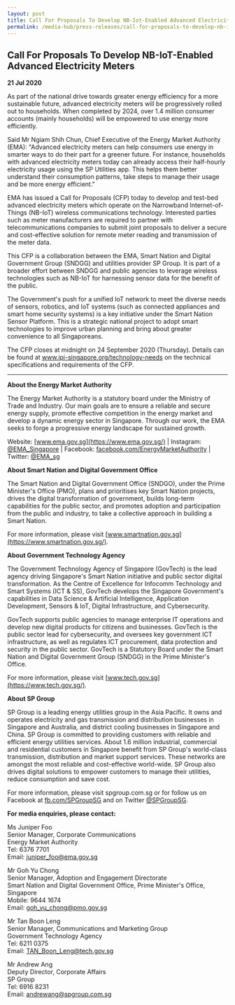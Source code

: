 ```yaml
---
layout: post
title: Call For Proposals To Develop NB-Iot-Enabled Advanced Electricity Meters
permalink: /media-hub/press-releases/call-for-proposals-to-develop-nb-iot-enabled-advanced-electricity-meters/
---
```

## Call For Proposals To Develop NB-IoT-Enabled Advanced Electricity Meters

**21 Jul 2020**

As part of the national drive towards greater energy efficiency for a more sustainable future, advanced electricity meters will be progressively rolled out to households. When completed by 2024, over 1.4 million consumer accounts (mainly households) will be empowered to use energy more efficiently.

Said Mr Ngiam Shih Chun, Chief Executive of the Energy Market Authority (EMA): "Advanced electricity meters can help consumers use energy in smarter ways to do their part for a greener future. For instance, households with advanced electricity meters today can already access their half-hourly electricity usage using the SP Utilities app. This helps them better understand their consumption patterns, take steps to manage their usage and be more energy efficient."

EMA has issued a Call for Proposals (CFP) today to develop and test-bed advanced electricity meters which operate on the Narrowband Internet-of-Things (NB-IoT) wireless communications technology. Interested parties such as meter manufacturers are required to partner with telecommunications companies to submit joint proposals to deliver a secure and cost-effective solution for remote meter reading and transmission of the meter data.

This CFP is a collaboration between the EMA, Smart Nation and Digital Government Group (SNDGG) and utilities provider SP Group. It is part of a broader effort between SNDGG and public agencies to leverage wireless technologies such as NB-IoT for harnessing sensor data for the benefit of the public.

The Government's push for a unified IoT network to meet the diverse needs of sensors, robotics, and IoT systems (such as connected appliances and smart home security systems) is a key initiative under the Smart Nation Sensor Platform. This is a strategic national project to adopt smart technologies to improve urban planning and bring about greater convenience to all Singaporeans.

The CFP closes at midnight on 24 September 2020 (Thursday). Details can be found at  www.ipi-singapore.org/technology-needs on the technical specifications and requirements of the CFP.

---

**About the Energy Market Authority**

The Energy Market Authority is a statutory board under the Ministry of Trade and Industry. Our main goals are to ensure a reliable and secure energy supply, promote effective competition in the energy market and develop a dynamic energy sector in Singapore. Through our work, the EMA seeks to forge a progressive energy landscape for sustained growth.

Website: [www.ema.gov.sg](https://www.ema.gov.sg/) | Instagram: [@EMA_Singapore](https://www.instagram.com/EMA_Singapore/) | Facebook: [facebook.com/EnergyMarketAuthority](https://www.facebook.com/EnergyMarketAuthority) | Twitter: [@EMA_sg](https://twitter.com/EMA_sg)

**About Smart Nation and Digital Government Office**

The Smart Nation and Digital Government Office (SNDGO), under the Prime Minister's Office (PMO), plans and prioritises key Smart Nation projects, drives the digital transformation of government, builds long-term capabilities for the public sector, and promotes adoption and participation from the public and industry, to take a collective approach in building a Smart Nation.

For more information, please visit [www.smartnation.gov.sg](https://www.smartnation.gov.sg/).

**About Government Technology Agency**

The Government Technology Agency of Singapore (GovTech) is the lead agency driving Singapore's Smart Nation initiative and public sector digital transformation.  As the Centre of Excellence for Infocomm Technology and Smart Systems (ICT & SS), GovTech develops the Singapore Government's capabilities in Data Science & Artificial Intelligence, Application Development, Sensors & IoT, Digital Infrastructure, and Cybersecurity.

GovTech supports public agencies to manage enterprise IT operations and develop new digital products for citizens and businesses. GovTech is the public sector lead for cybersecurity, and oversees key government ICT infrastructure, as well as regulates ICT procurement, data protection and security in the public sector. GovTech is a Statutory Board under the Smart Nation and Digital Government Group (SNDGG) in the Prime Minister's Office.

For more information, please visit [www.tech.gov.sg](https://www.tech.gov.sg/).

**About SP Group**

SP Group is a leading energy utilities group in the Asia Pacific. It owns and operates electricity and gas transmission and distribution businesses in Singapore and Australia, and district cooling businesses in Singapore and China. SP Group is committed to providing customers with reliable and efficient energy utilities services. About 1.6 million industrial, commercial and residential customers in Singapore benefit from SP Group's world-class transmission, distribution and market support services. These networks are amongst the most reliable and cost-effective world-wide. SP Group also drives digital solutions to empower customers to manage their utilities, reduce consumption and save cost.

For more information, please visit spgroup.com.sg or for follow us on Facebook at [fb.com/SPGroupSG](https://www.facebook.com/SPGroupSG/) and on Twitter [@SPGroupSG](https://twitter.com/spgroupsg).

**For media enquiries, please contact:**


Ms Juniper Foo<br>
Senior Manager, Corporate Communications<br>
Energy Market Authority<br>
Tel: 6376 7701<br>
Email:  [juniper_foo@ema.gov.sg](mailto:juniper_foo@ema.gov.sg)

Mr Goh Yu Chong<br>
Senior Manager, Adoption and Engagement Directorate<br>
Smart Nation and Digital Government Office, Prime Minister's Office, Singapore<br>
Mobile: 9644 1674<br>
Email:  [goh_yu_chong@pmo.gov.sg](mailto:goh_yu_chong@pmo.gov.sg)

Mr Tan Boon Leng<br>
Senior Manager, Communications and Marketing Group<br>
Government Technology Agency<br>
Tel: 6211 0375<br>
Email: [TAN_Boon_Leng@tech.gov.sg](mailto:TAN_Boon_Leng@tech.gov.sg)

Mr Andrew Ang<br>
Deputy Director, Corporate Affairs<br>
SP Group<br>
Tel: 6916 8231<br>
Email:  [andrewang@spgroup.com.sg](mailto:andrewang@spgroup.com.sg)